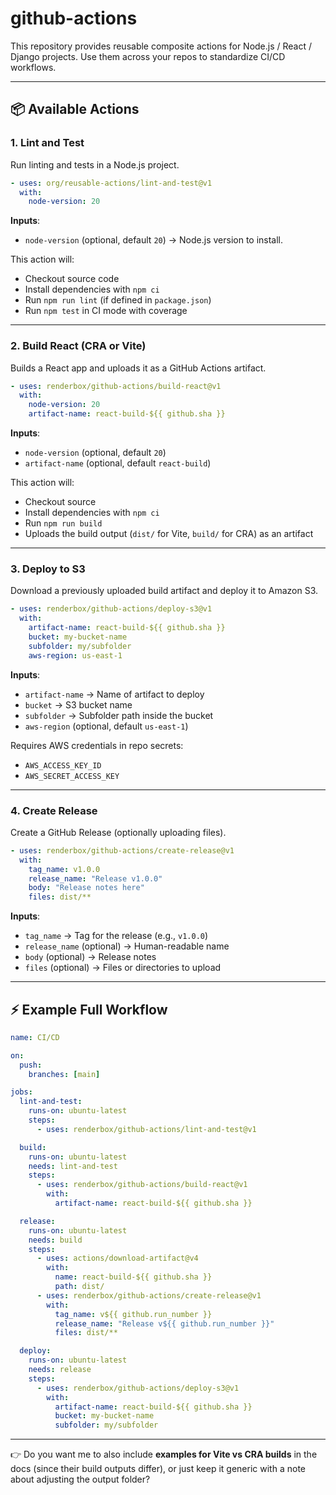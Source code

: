 # github-actions

This repository provides reusable composite actions for Node.js / React / Django projects.
Use them across your repos to standardize CI/CD workflows.

---

## 📦 Available Actions

### 1. **Lint and Test**

Run linting and tests in a Node.js project.

```yaml
- uses: org/reusable-actions/lint-and-test@v1
  with:
    node-version: 20
```

**Inputs**:

- `node-version` (optional, default `20`) → Node.js version to install.

This action will:

- Checkout source code
- Install dependencies with `npm ci`
- Run `npm run lint` (if defined in `package.json`)
- Run `npm test` in CI mode with coverage

---

### 2. **Build React (CRA or Vite)**

Builds a React app and uploads it as a GitHub Actions artifact.

```yaml
- uses: renderbox/github-actions/build-react@v1
  with:
    node-version: 20
    artifact-name: react-build-${{ github.sha }}
```

**Inputs**:

- `node-version` (optional, default `20`)
- `artifact-name` (optional, default `react-build`)

This action will:

- Checkout source
- Install dependencies with `npm ci`
- Run `npm run build`
- Uploads the build output (`dist/` for Vite, `build/` for CRA) as an artifact

---

### 3. **Deploy to S3**

Download a previously uploaded build artifact and deploy it to Amazon S3.

```yaml
- uses: renderbox/github-actions/deploy-s3@v1
  with:
    artifact-name: react-build-${{ github.sha }}
    bucket: my-bucket-name
    subfolder: my/subfolder
    aws-region: us-east-1
```

**Inputs**:

- `artifact-name` → Name of artifact to deploy
- `bucket` → S3 bucket name
- `subfolder` → Subfolder path inside the bucket
- `aws-region` (optional, default `us-east-1`)

Requires AWS credentials in repo secrets:

- `AWS_ACCESS_KEY_ID`
- `AWS_SECRET_ACCESS_KEY`

---

### 4. **Create Release**

Create a GitHub Release (optionally uploading files).

```yaml
- uses: renderbox/github-actions/create-release@v1
  with:
    tag_name: v1.0.0
    release_name: "Release v1.0.0"
    body: "Release notes here"
    files: dist/**
```

**Inputs**:

- `tag_name` → Tag for the release (e.g., `v1.0.0`)
- `release_name` (optional) → Human-readable name
- `body` (optional) → Release notes
- `files` (optional) → Files or directories to upload

---

## ⚡ Example Full Workflow

```yaml
name: CI/CD

on:
  push:
    branches: [main]

jobs:
  lint-and-test:
    runs-on: ubuntu-latest
    steps:
      - uses: renderbox/github-actions/lint-and-test@v1

  build:
    runs-on: ubuntu-latest
    needs: lint-and-test
    steps:
      - uses: renderbox/github-actions/build-react@v1
        with:
          artifact-name: react-build-${{ github.sha }}

  release:
    runs-on: ubuntu-latest
    needs: build
    steps:
      - uses: actions/download-artifact@v4
        with:
          name: react-build-${{ github.sha }}
          path: dist/
      - uses: renderbox/github-actions/create-release@v1
        with:
          tag_name: v${{ github.run_number }}
          release_name: "Release v${{ github.run_number }}"
          files: dist/**

  deploy:
    runs-on: ubuntu-latest
    needs: release
    steps:
      - uses: renderbox/github-actions/deploy-s3@v1
        with:
          artifact-name: react-build-${{ github.sha }}
          bucket: my-bucket-name
          subfolder: my/subfolder
```

---

👉 Do you want me to also include **examples for Vite vs CRA builds** in the docs (since their build outputs differ), or just keep it generic with a note about adjusting the output folder?
